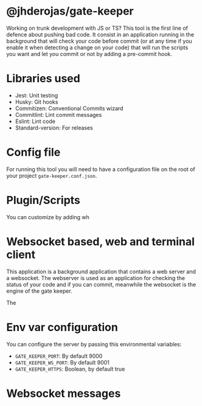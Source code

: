 # @jhderojas/gate-keeper

Working on trunk development with JS or TS? This tool is the first line of defence about pushing bad code. It consist in an application running in the background that will check your code before commit (or at any time if you enable it when detecting a change on your code) that will run the scripts you want and let you commit or not by adding a pre-commit hook.

# Libraries used

- Jest: Unit testing
- Husky: Git hooks
- Commitizen: Conventional Commits wizard
- Commitlint: Lint commit messages
- Eslint: Lint code
- Standard-version: For releases

# Config file

For running this tool you will need to have a configuration file on the root of your project `gate-keeper.conf.json`.

# Plugin/Scripts

You can customize by adding wh

# Websocket based, web and terminal client

This application is a background application that contains a web server and a websocket. The webserver is used as an application for checking the status of your code and if you can commit, meanwhile the websocket is the engine of the gate keeper.

The

# Env var configuration

You can configure the server by passing this environmental variables:

- `GATE_KEEPER_PORT`: By default 9000
- `GATE_KEEPER_WS_PORT`: By default 9001
- `GATE_KEEPER_HTTPS`: Boolean, by default true

# Websocket messages